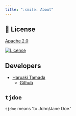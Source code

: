 ```yaml
---
title: ":smile: About"
---
```


## :scroll: License

[Apache 2.0](https://github.com/tamada/tjdoe/blob/master/LICENSE)

[![License](https://img.shields.io/badge/License-Apache%202.0-blue.svg)](https://github.com/tamada/tjdoe/blob/master/LICENSE)


## Developers

* [Haruaki Tamada](https://tamada.github.io)
    * [Github](https://github.io/tamada)

## `tjdoe`

`tjdoe` means 'to John/Jane Doe.'
